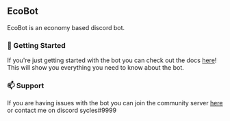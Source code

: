 ## EcoBot
EcoBot is an economy based discord bot.

### 💼 Getting Started

If you're just getting started with the bot you can check out the docs [here](https://github.com/sycles/EcoBot/wiki)! This will show you everything you need to know about the bot.

### 📫 Support

If you are having issues with the bot you can join the community server [here](https://discord.gg/NNXGg4mZQB) or contact me on discord sycles#9999
